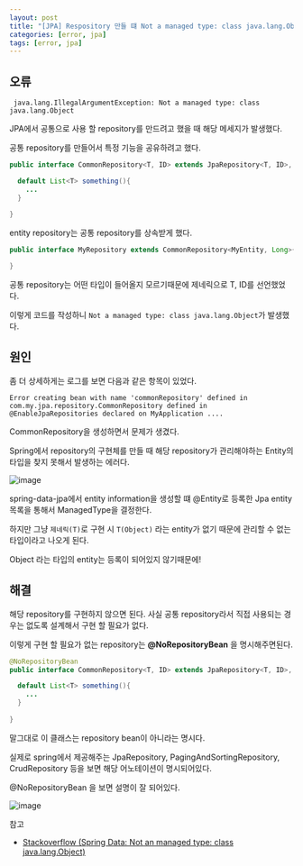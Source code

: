 ```yaml
---
layout: post
title: "[JPA] Respository 만들 떄 Not a managed type: class java.lang.Object 오류"
categories: [error, jpa]
tags: [error, jpa]
---
```



## 오류
```
 java.lang.IllegalArgumentException: Not a managed type: class java.lang.Object
```

JPA에서 공통으로 사용 할 repository를 만드려고 했을 때 해당 메세지가 발생했다. 


공통 repository를 만들어서 특정 기능을 공유하려고 했다.
```java
public interface CommonRepository<T, ID> extends JpaRepository<T, ID>, JpaSpecificationExecutor<T> {

  default List<T> something(){
    ...
  }
  
}
```

entity repository는 공통 repository를 상속받게 했다.
```java
public interface MyRepository extends CommonRepository<MyEntity, Long>{

}
```

공통 repository는 어떤 타입이 들어올지 모르기때문에 제네릭으로 T, ID를 선언했었다.

이렇게 코드를 작성하니 `Not a managed type: class java.lang.Object`가 발생했다.


## 원인


좀 더 상세하게는 로그를 보면 다음과 같은 항목이 있었다.

```
Error creating bean with name 'commonRepository' defined in com.my.jpa.repository.CommonRepository defined in @EnableJpaRepositories declared on MyApplication ....
```

CommonRepository을 생성하면서 문제가 생겼다.

Spring에서 repository의 구현체를 만들 때 해당 repository가 관리해야하는 Entity의 타입을 찾지 못해서 발생하는 에러다.

![image](https://user-images.githubusercontent.com/29051992/144835128-4e75b32f-6406-4c2b-9829-9565f4061114.png)

spring-data-jpa에서 entity information을 생성할 떄 @Entity로 등록한 Jpa entity 목록을 통해서 ManagedType을 결정한다.

하지만 그냥 `제네릭(T)`로 구현 시 `T(Object)` 라는 entity가 없기 때문에 관리할 수 없는 타입이라고 나오게 된다.

Object 라는 타입의 entity는 등록이 되어있지 않기때문에! 


## 해결

해당 repository를 구현하지 않으면 된다. 사실 공통 repository라서 직접 사용되는 경우는 없도록 설계해서 구현 할 필요가 없다.

이렇게 구현 할 필요가 없는 repository는 **@NoRepositoryBean** 을 명시해주면된다. 

```java
@NoRepositoryBean 
public interface CommonRepository<T, ID> extends JpaRepository<T, ID>, JpaSpecificationExecutor<T> {

  default List<T> something(){
    ...
  }
  
}
```

말그대로 이 클래스는 repository bean이 아니라는 명시다.

실제로 spring에서 제공해주는 JpaRepository, PagingAndSortingRepository, CrudRepository 등을 보면 해당 어노테이션이 명시되어있다.

@NoRepositoryBean 을 보면 설명이 잘 되어있다.

![image](https://user-images.githubusercontent.com/29051992/144836499-7ef38d7c-b700-44c6-bd53-41e5e3392b08.png)



참고

- [Stackoverflow (Spring Data: Not an managed type: class java.lang.Object) ](https://stackoverflow.com/questions/37124425/spring-data-not-an-managed-type-class-java-lang-object)






